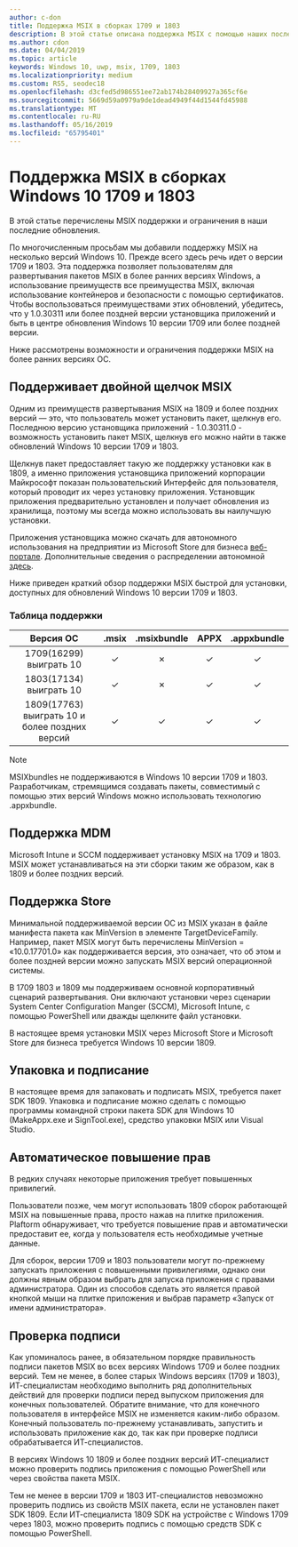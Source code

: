 ```yaml
---
author: c-don
title: Поддержка MSIX в сборках 1709 и 1803
description: В этой статье описана поддержка MSIX с помощью наших последних обновлений по состоянию на 1/22/2019 г.
ms.author: cdon
ms.date: 04/04/2019
ms.topic: article
keywords: Windows 10, uwp, msix, 1709, 1803
ms.localizationpriority: medium
ms.custom: RS5, seodec18
ms.openlocfilehash: d3cfed5d986551ee72ab174b28409927a365cf6e
ms.sourcegitcommit: 5669d59a0979a9de1dead4949f44d1544fd45988
ms.translationtype: MT
ms.contentlocale: ru-RU
ms.lasthandoff: 05/16/2019
ms.locfileid: "65795401"
---
```

# <a name="msix-support-on-windows-10-builds-1709-and-1803"></a>Поддержка MSIX в сборках Windows 10 1709 и 1803

В этой статье перечислены MSIX поддержки и ограничения в наши последние обновления.

По многочисленным просьбам мы добавили поддержку MSIX на несколько версий Windows 10. Прежде всего здесь речь идет о версии 1709 и 1803. Эта поддержка позволяет пользователям для развертывания пакетов MSIX в более ранних версиях Windows, а использование преимуществ все преимущества MSIX, включая использование контейнеров и безопасности с помощью сертификатов. Чтобы воспользоваться преимуществами этих обновлений, убедитесь, что у 1.0.30311 или более поздней версии установщика приложений и быть в центре обновления Windows 10 версии 1709 или более поздней версии. 

Ниже рассмотрены возможности и ограничения поддержки MSIX на более ранних версиях ОС.

##  <a name="msix-double-click-support"></a>Поддерживает двойной щелчок MSIX
Одним из преимуществ развертывания MSIX на 1809 и более поздних версий — это, что пользователь может установить пакет, щелкнув его. Последнюю версию установщика приложений - 1.0.30311.0 - возможность установить пакет MSIX, щелкнув его можно найти в также обновлений Windows 10 версии 1709 и 1803. 

Щелкнув пакет предоставляет такую же поддержку установки как в 1809, а именно приложения установщика приложений корпорации Майкрософт показан пользовательский Интерфейс для пользователя, который проводит их через установку приложения. Установщик приложения предварительно установлен и получает обновления из хранилища, поэтому мы всегда можно использовать вы наилучшую установки. 

Приложения установщика можно скачать для автономного использования на предприятии из Microsoft Store для бизнеса [веб-портале](https://businessstore.microsoft.com/en-us/store/details/app-installer/9NBLGGH4NNS1). Дополнительные сведения о распределении автономной [здесь](https://docs.microsoft.com/en-us/microsoft-store/distribute-offline-apps#download-an-offline-licensed-app).

Ниже приведен краткий обзор поддержки MSIX быстрой для установки, доступных для обновлений Windows 10 версии 1709 и 1803.

### <a name="support-matrix"></a>Таблица поддержки

| Версия ОС|.msix|.msixbundle|APPX|.appxbundle|
|:-------------:|:--------:|:--------:|:--------:|:--------:|
| 1709(16299) выиграть 10 | &#x2713; | &#x2717; | &#x2713; | &#x2713; | 
| 1803(17134) выиграть 10 | &#x2713; | &#x2717; | &#x2713; | &#x2713; |
| 1809(17763) выиграть 10 и более поздних версий | &#x2713; | &#x2713; | &#x2713; | &#x2713; |


> [!NOTE] 
> MSIXbundles не поддерживаются в Windows 10 версии 1709 и 1803.  Разработчикам, стремящимся создавать пакеты, совместимый с помощью этих версий Windows можно использовать технологию .appxbundle.

## <a name="mdm-support"></a>Поддержка MDM
Microsoft Intune и SCCM поддерживает установку MSIX на 1709 и 1803. MSIX может устанавливаться на эти сборки таким же образом, как в 1809 и более поздних версий. 

## <a name="store-support"></a>Поддержка Store
Минимальной поддерживаемой версии ОС из MSIX указан в файле манифеста пакета как MinVersion в элементе TargetDeviceFamily. Например, пакет MSIX могут быть перечислены MinVersion = «10.0.17701.0» как поддерживается версия, это означает, что об этом и более поздней версии можно запускать MSIX версий операционной системы.

В 1709 1803 и 1809 мы поддерживаем основной корпоративный сценарий развертывания. Они включают установки через сценарии System Center Configuration Manger (SCCM), Microsoft Intune, с помощью PowerShell или дважды щелкните файл установки.

В настоящее время установки MSIX через Microsoft Store и Microsoft Store для бизнеса требуется Windows 10 версии 1809.

## <a name="packaging--signing"></a>Упаковка и подписание
В настоящее время для запаковать и подписать MSIX, требуется пакет SDK 1809. Упаковка и подписание можно сделать с помощью программы командной строки пакета SDK для Windows 10 (MakeAppx.exe и SignTool.exe), средство упаковки MSIX или Visual Studio. 

## <a name="auto-elevation"></a>Автоматическое повышение прав
В редких случаях некоторые приложения требует повышенных привилегий. 

Пользователи позже, чем могут использовать 1809 сборок работающей MSIX на повышенные права, просто нажав на плитке приложения. Plaftorm обнаруживает, что требуется повышение прав и автоматически предоставит ее, когда у пользователя есть необходимые учетные данные. 

Для сборок, версии 1709 и 1803 пользователи могут по-прежнему запускать приложения с повышенными привилегиями, однако они должны явным образом выбрать для запуска приложения с правами администратора. Один из способов сделать это является правой кнопкой мыши на плитке приложения и выбрав параметр «Запуск от имени администратора».

## <a name="signature-verification"></a>Проверка подписи
Как упоминалось ранее, в обязательном порядке правильность подписи пакетов MSIX во всех версиях Windows 1709 и более поздних версий. Тем не менее, в более старых Windows версиях (1709 и 1803), ИТ-специалистам необходимо выполнить ряд дополнительных действий для проверки подписи перед выпуском приложения для конечных пользователей. Обратите внимание, что для конечного пользователя в интерфейсе MSIX не изменяется каким-либо образом. Конечный пользователь по-прежнему устанавливать, запустить и использовать приложение как до, так как при проверке подписи обрабатывается ИТ-специалистов. 

В версиях Windows 10 1809 и более поздних версий ИТ-специалист можно проверить подпись приложения с помощью PowerShell или через свойства пакета MSIX. 

Тем не менее в версии 1709 и 1803 ИТ-специалистов невозможно проверить подпись из свойств MSIX пакета, если не установлен пакет SDK 1809. Если ИТ-специалиста 1809 SDK на устройстве с Windows 1709 через 1803, можно проверить подпись с помощью средств SDK с помощью PowerShell. 
